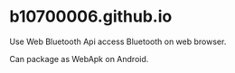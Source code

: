 # b10700006.github.io

Use Web Bluetooth Api access Bluetooth on web browser.

Can package as WebApk on Android.

